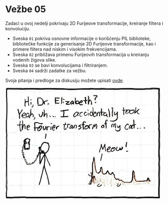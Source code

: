 # Vežbe 05

Zadaci  u ovoj nedelji pokrivaju 2D Furijeove transformacije, kreiranje filtera i konvoluciju. 

- Sveska `01` pokriva osnovne informacije o korišćenju PIL biblioteke, bibliotečke funkcije za generisanje 2D Furijeove transformacije, kao i primere filtera nad niskim i visokim frekvencijama. 
- Sveska `02` približava primenu Furijeovih transformacija u kreiranju vodenih žigova slike.
- Sveska `03` se bavi konvolucijama i filtriranjem. 
- Sveska `04` sadrži zadatke za vežbu. 

Svoja pitanja i predloge za diskusiju možete upisati [ovde](https://docs.google.com/document/d/1uGh1LgdskQKTPfhVd7kDRIcNVPLl-cqhxMXG7snvoYY/edit?usp=sharing).

<img src='assets/FFT_cat.jpg' title='FFT maca - prvoaprilska sala'>


